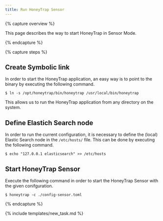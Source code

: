 ```yaml
---
title: Run HoneyTrap Sensor
---
```


{% capture overview %}

This page describes the way to start HoneyTrap in Sensor Mode.

{% endcapture %}


{% capture steps %}

## Create Symbolic link

In order to start the HoneyTrap application, an easy way is to point to the binary by executing the following command.

```
$ ln -s /opt/honeytrap/bin/honeytrap /usr/local/bin/honeytrap
```

This allows us to run the HoneyTrap application from any directory on the system.

## Define Elastich Search node

In order to run the current configuration, it is necessary to define the (local) Elastic Search node in the `/etc/hosts/` file. This can be done by executing the following command.

```
$ echo "127.0.0.1 elasticsearch" >> /etc/hosts
```

## Start HoneyTrap Sensor

Execute the following command in order to start the HoneyTrap Sensor with the given conifguration.

```
$ honeytrap -c ./config-sensor.toml
```

{% endcapture %}

{% include templates/new_task.md %}
